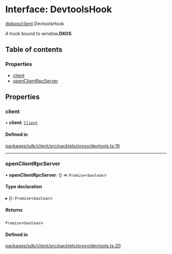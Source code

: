 # Interface: DevtoolsHook

[@dxos/client](../modules/dxos_client.md).DevtoolsHook

A hook bound to window.__DXOS__.

## Table of contents

### Properties

- [client](dxos_client.DevtoolsHook.md#client)
- [openClientRpcServer](dxos_client.DevtoolsHook.md#openclientrpcserver)

## Properties

### client

• **client**: [`Client`](../classes/dxos_client.Client.md)

#### Defined in

[packages/sdk/client/src/packlets/proxy/devtools.ts:19](https://github.com/dxos/dxos/blob/32ae9b579/packages/sdk/client/src/packlets/proxy/devtools.ts#L19)

___

### openClientRpcServer

• **openClientRpcServer**: () => `Promise`<`boolean`\>

#### Type declaration

▸ (): `Promise`<`boolean`\>

##### Returns

`Promise`<`boolean`\>

#### Defined in

[packages/sdk/client/src/packlets/proxy/devtools.ts:20](https://github.com/dxos/dxos/blob/32ae9b579/packages/sdk/client/src/packlets/proxy/devtools.ts#L20)
